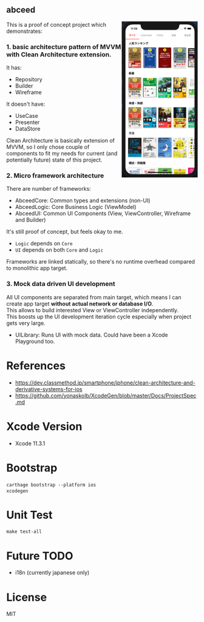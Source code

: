 abceed
---

<img src="https://raw.githubusercontent.com/toshi0383/assets/master/abceed/screenshot.png" width="200" align="right">

This is a proof of concept project which demonstrates:

### 1. basic architecture pattern of MVVM with Clean Architecture extension.

It has:

- Repository
- Builder
- Wireframe

It doesn't have:

- UseCase
- Presenter
- DataStore

Clean Architecture is basically extension of MVVM, so I only chose couple of components to fit my needs for current (and potentially future) state of this project.

### 2. Micro framework architecture

There are number of frameworks:

- AbceedCore: Common types and extensions (non-UI)
- AbceedLogic: Core Business Logic (ViewModel)
- AbceedUI: Common UI Components (View, ViewController, Wireframe and Builder)

It's still proof of concept, but feels okay to me.

- `Logic` depends on `Core`
- `UI` depends on both `Core` and `Logic`

Frameworks are linked statically, so there's no runtime overhead compared to monolithic app target.

### 3. Mock data driven UI development

All UI components are separated from main target, which means I can create app target **without actual network or database I/O**.  
This allows to build interested View or ViewController independently.  
This boosts up the UI development iteration cycle especially when project gets very large.

- UILibrary: Runs UI with mock data. Could have been a Xcode Playground too.

# References

- https://dev.classmethod.jp/smartphone/iphone/clean-architecture-and-derivative-systems-for-ios
- https://github.com/yonaskolb/XcodeGen/blob/master/Docs/ProjectSpec.md

# Xcode Version

- Xcode 11.3.1

# Bootstrap

```
carthage bootstrap --platform ios
xcodegen
```

# Unit Test

```
make test-all
```

# Future TODO

- i18n (currently japanese only)

# License

MIT
